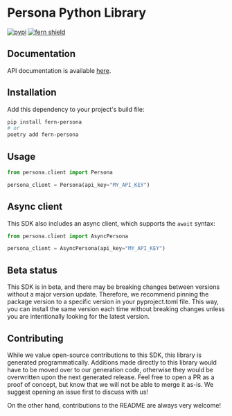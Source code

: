 
# Persona Python Library

[![pypi](https://img.shields.io/pypi/v/fern-persona.svg)](https://pypi.python.org/pypi/fern-persona)
[![fern shield](https://img.shields.io/badge/%F0%9F%8C%BF-SDK%20generated%20by%20Fern-brightgreen)](https://github.com/fern-api/fern)

## Documentation

API documentation is available [here](https://docs.withpersona.com/reference/introduction).

## Installation

Add this dependency to your project's build file:

```bash
pip install fern-persona
# or
poetry add fern-persona
```

## Usage

```python
from persona.client import Persona

persona_client = Persona(api_key="MY_API_KEY")
```

## Async client

This SDK also includes an async client, which supports the `await` syntax:

```python
from persona.client import AsyncPersona

persona_client = AsyncPersona(api_key="MY_API_KEY")
```

## Beta status

This SDK is in beta, and there may be breaking changes between versions without a major version update. Therefore, we recommend pinning the package version to a specific version in your pyproject.toml file. This way, you can install the same version each time without breaking changes unless you are intentionally looking for the latest version.

## Contributing

While we value open-source contributions to this SDK, this library is generated programmatically. Additions made directly to this library would have to be moved over to our generation code, otherwise they would be overwritten upon the next generated release. Feel free to open a PR as a proof of concept, but know that we will not be able to merge it as-is. We suggest opening an issue first to discuss with us!

On the other hand, contributions to the README are always very welcome!
